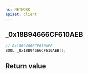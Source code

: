 ```yaml
---
ns: NETWORK
apiset: client
---
```

## _0x18B94666CF610AEB

```c
// 0x18B94666CF610AEB
BOOL _0x18B94666CF610AEB();
```



## Return value